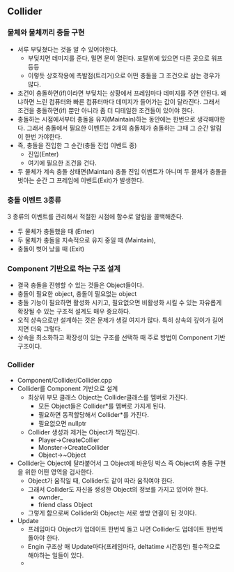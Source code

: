 ## Collider
  
### 물체와 물체끼리 충돌 구현
- 서루 부딪쳤다는 것을 알 수 있어야한다.
  - 부딪치면 데미지를 준다, 밀면 문이 열린다. 포탈위에 있으면 다른 곳으로 워프 등등
  - 이렇듯 상호작용에 촉발점(트리거)으로 어떤 충돌을 그 조건으로 삼는 경우가 많다.
- 조건이 충돌하면(if)이라면 부딪치는 상황에서 프레임마다 데미지를 주면 안된다. 왜냐하면 느린 컴퓨터와 빠른 컴퓨터마다 데미지가 들어가는 값이 달라진다. 그래서 조건을 충돌하면(if) 뿐만 아니라 좀 더 디테일한 조건들이 있어야 한다.
- 충돌하는 시점에서부터 충돌을 유지(Maintain)하는 동안에는 한번으로 생각해야한다. 그래서 충돌에서 필요한 이벤트는 2개의 충돌체가 충돌하는 그때 그 순간 알림이 한번 가야한다.
- 즉, 충돌을 진입한 그 순간(충돌 진입 이벤트 중)
  - 진입(Enter)
  - 여기에 필요한 조건을 건다.
- 두 물체가 계속 충돌 상태면(Maintan) 충돌 진입 이벤트가 아니며 두 물체가 충돌을 벗아는 순간 그 프레임에 이벤트(Exit)가 발생한다.

### 충돌 이벤트 3종류
3 종류의 이벤트를 관리해서 적절한 시점에 함수로 알림을 콜백해준다.
- 두 물체가 충돌했을 때 (Enter)
- 두 물체가 충돌을 지속적으로 유지 중일 때 (Maintain),
- 충돌이 벗어 났을 때 (Exit)

### Component 기반으로 하는 구조 설계
- 결국 충돌을 진행할 수 있는 것들은 Object들이다.
- 충돌이 필요한 object, 충돌이 필요없는 object
- 충돌 기능이 필요하면 활성화 시키고, 필요없으면 비활성화 시킬 수 있는 자유롭게 확장될 수 있는 구조적 설계도 매우 중요하다.
- 오직 상속으로만 설계하는 것은 문제가 생길 여지가 많다. 특히 상속의 깊이가 길어지면 더욱 그렇다.
- 상속을 최소화하고 확장성이 있는 구조를 선택하 때 주로 방법이 Component 기반 구조이다.

### Collider
- Component/Collider/Collider.cpp
- Collider를 Component 기반으로 설계
  - 최상위 부모 클래스 Object는 Collider클래스를 멤버로 가진다.
    - 모든 Object들은 Collider*를 멤버로 가지게 된다.
    - 필요하면 동적할당해서 Collider*를 가진다.
    - 필요없으면 nullptr
  - Collider 생성과 제거는 Object가 책임진다.
    - Player->CreateCollier
    - Monster->CreateCollider
    - Object->~Object
- Collider는 Object에 달라붙어서 그 Object에 바운딩 박스 즉 Object의 충돌 구현을 위한 어떤 영역을 검사한다.
  - Object가 움직일 때, Collider도 같이 따라 움직여야 한다.
  - 그래서 Collider도 자신을 생성한 Object의 정보를 가지고 있어야 한다.
    - ownder_
    - friend class Object
  - 그렇게 함으로써 Collider와 Object는 서로 쌍방 연결이 된 것이다.
- Update
  - 프레임마다 Object가 업데이트 한번씩 돌고 나면 Collider도 업데이트 한번씩 돌아야 한다.
  - Engin 구조상 매 Update마다(프레임마다, deltatime 시간동안) 필수적으로 해야하는 일들이 있다.
  - 




































